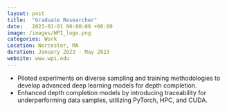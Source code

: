 ```yaml
---
layout: post
title:  "Graduate Researcher"
date:   2023-01-01 00:00:00 +00:00 
image: /images/WPI_logo.png
categories: Work
Location: Worcester, MA
duration: January 2023 - May 2023
website: www.wpi.edu
---
```

- Piloted experiments on diverse sampling and training methodologies to develop advanced deep learning models for depth completion.
- Enhanced depth completion models by introducing traceability for underperforming data samples, utilizing PyTorch, HPC, and CUDA.

